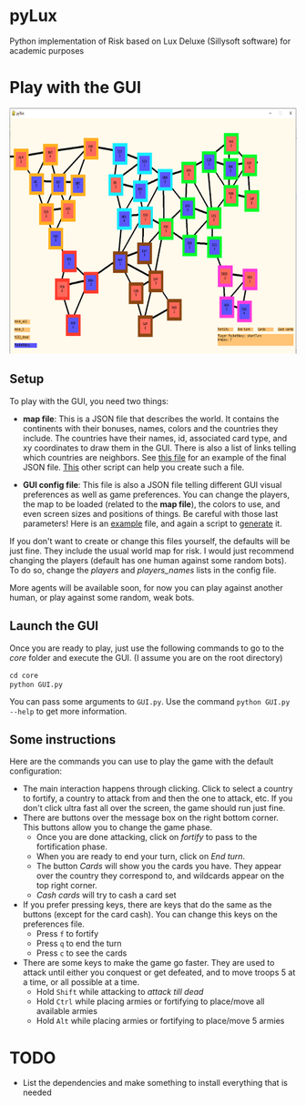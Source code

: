 # pyLux
Python implementation of Risk based on Lux Deluxe (Sillysoft software) for academic purposes

# Play with the GUI

<img src="https://github.com/lucasgneccoh/pyLux/blob/main/images/GUI_init.PNG" width="768" height="432">

## Setup

To play with the GUI, you need two things:

  - **map file**: This is a JSON file that describes the world. It contains the continents with their bonuses, names, colors and the countries they include. The countries have their names, id, associated card type, and xy coordinates to draw them in the GUI. There is also a list of links telling which countries are neighbors. See [this file](https://github.com/lucasgneccoh/pyLux/blob/main/support/maps/classic_world_map.json) for an example of the final JSON file. [This](https://github.com/lucasgneccoh/pyLux/blob/main/core/generate_classic_map.py) other script can help you create such a file.
 
  - **GUI config file**: This file is also a JSON file telling different GUI visual preferences as well as game preferences. You can change the players, the map to be loaded (related to the **map file**), the colors to use, and even screen sizes and positions of things. Be careful with those last parameters! Here is an [example](https://github.com/lucasgneccoh/pyLux/blob/main/support/GUI_config/classic_map_default_config.json) file, and again a script to [generate](https://github.com/lucasgneccoh/pyLux/blob/main/core/generate_GUI_config_file.py) it.
 
If you don't want to create or change this files yourself, the defaults will be just fine. They include the usual world map for risk. I would just recommend changing the players (default has one human against some random bots). To do so, change the *players* and *players_names* lists in the config file.

More agents will be available soon, for now you can play against another human, or play against some random, weak bots.

## Launch the GUI
Once you are ready to play, just use the following commands to go to the *core* folder and execute the GUI. (I assume you are on the root directory)

```
cd core
python GUI.py
```

You can pass some arguments to `GUI.py`. Use the command `python GUI.py --help` to get more information.

## Some instructions
Here are the commands you can use to play the game with the default configuration:

  - The main interaction happens through clicking. Click to select a country to fortify, a country to attack from and then the one to attack, etc. If you don't click ultra fast all over the screen, the game should run just fine.
  - There are buttons over the message box on the right bottom corner. This buttons allow you to change the game phase. 
    - Once you are done attacking, click on *fortify* to pass to the fortification phase.
    -  When you are ready to end your turn, click on *End turn*. 
    - The button *Cards* will show you the cards you have. They appear over the country they correspond to, and wildcards appear on the top right corner. 
    - *Cash cards* will try to cash a card set
  - If you prefer pressing keys, there are keys that do the same as the buttons (except for the card cash). You can change this keys on the preferences file.
    - Press `f` to fortify
    - Press `q` to end the turn
    - Press `c` to see the cards
  - There are some keys to make the game go faster. They are used to attack until either you conquest or get defeated, and to move troops 5 at a time, or all possible at a time.
    - Hold `Shift` while attacking to *attack till dead*
    - Hold `Ctrl` while placing armies or fortifying to place/move all available armies
    - Hold `Alt` while placing armies or fortifying to place/move 5 armies


# TODO

  - List the dependencies and make something to install everything that is needed
